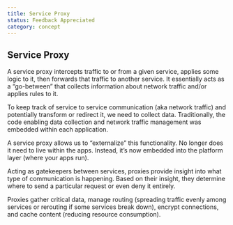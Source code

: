 ```yaml
---
title: Service Proxy
status: Feedback Appreciated
category: concept
---
```

## Service Proxy

A service proxy intercepts traffic to or from a given service, applies some logic to it, then forwards that traffic to another service. It essentially acts as a “go-between” that collects information about network traffic and/or applies rules to it. 

To keep track of service to service communication (aka network traffic) and potentially transform or redirect it, we need to collect data. Traditionally, the code enabling data collection and network traffic management was embedded within each application.  

A service proxy allows us to “externalize” this functionality. No longer does it need to live within the apps. Instead, it’s now embedded into the platform layer (where your apps run).  

Acting as gatekeepers between services, proxies provide insight into what type of communication is happening. Based on their insight, they determine where to send a particular request or even deny it entirely. 

Proxies gather critical data, manage routing (spreading traffic evenly among services or rerouting if some services break down), encrypt connections, and cache content (reducing resource consumption). 

